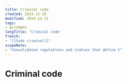 ```yaml
---
title: Criminal code
created: 2024-12-18
modified: 2024-12-21
tags:
- gccommon
longTitle: 'Criminal code'
french:
- "[[Code criminel]]"
scopeNote:
- "Consolidated regulations and statues that define t"
---
```

# Criminal code
